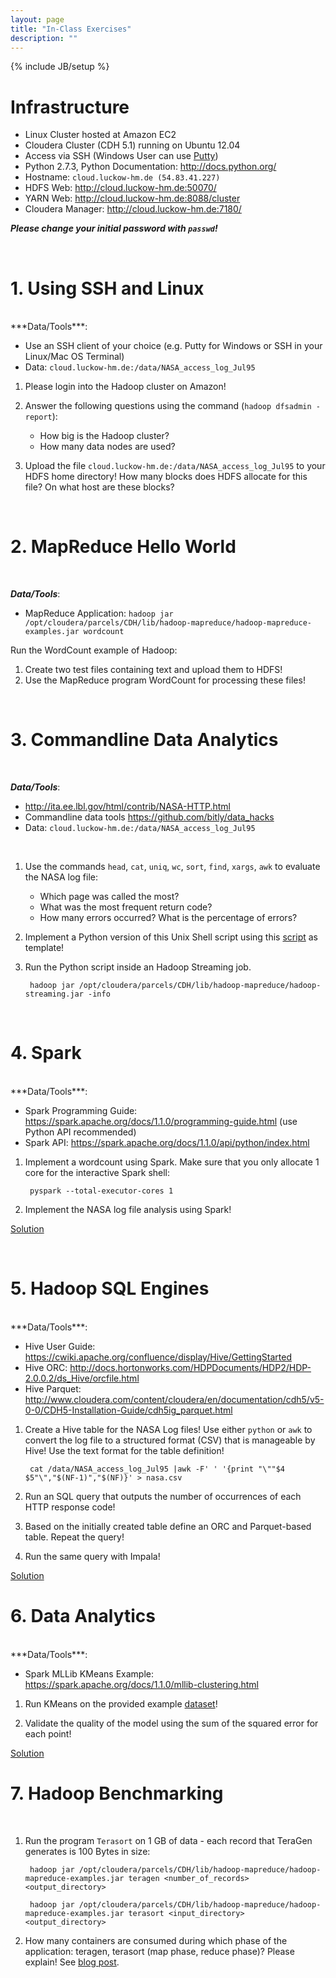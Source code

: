```yaml
---
layout: page
title: "In-Class Exercises"
description: ""
---
```

{% include JB/setup %}



# Infrastructure

* Linux Cluster hosted at Amazon EC2
* Cloudera Cluster (CDH 5.1) running on Ubuntu 12.04
* Access via SSH (Windows User can use [Putty](http://www.chiark.greenend.org.uk/~sgtatham/putty/download.html))
* Python 2.7.3, Python Documentation: <http://docs.python.org/>
* Hostname: `cloud.luckow-hm.de (54.83.41.227)`
* HDFS Web: <http://cloud.luckow-hm.de:50070/>
* YARN Web: <http://cloud.luckow-hm.de:8088/cluster>
* Cloudera Manager: <http://cloud.luckow-hm.de:7180/>

***Please change your initial password with `passwd`!***

<br/>

# 1. Using SSH and Linux
<br/>
***Data/Tools***:

* Use an SSH client of your choice (e.g. Putty for Windows or SSH in your Linux/Mac OS Terminal)
* Data: `cloud.luckow-hm.de:/data/NASA_access_log_Jul95`


1. Please login into the Hadoop cluster on Amazon!

1. Answer the following questions using the command (`hadoop dfsadmin -report`):
    * How big is the Hadoop cluster?
    * How many data nodes are used?

1. Upload the file `cloud.luckow-hm.de:/data/NASA_access_log_Jul95` to your HDFS home directory! How many blocks does HDFS allocate for this file? On what host are these blocks?

<br/>

# 2. MapReduce Hello World

<br/>

***Data/Tools***:

* MapReduce Application: `hadoop jar /opt/cloudera/parcels/CDH/lib/hadoop-mapreduce/hadoop-mapreduce-examples.jar wordcount`

Run the WordCount example of Hadoop:

1. Create two test files containing text and upload them to HDFS!
1. Use the MapReduce program WordCount for processing these files!

<br/>

# 3. Commandline Data Analytics

<br/>  

***Data/Tools***:

* <http://ita.ee.lbl.gov/html/contrib/NASA-HTTP.html>
* Commandline data tools <https://github.com/bitly/data_hacks>
* Data: `cloud.luckow-hm.de:/data/NASA_access_log_Jul95`

<br/>

1. Use the commands `head`, `cat`, `uniq`, `wc`, `sort`, `find`, `xargs`, `awk` to evaluate the NASA log file:

    * Which page was called the most?
    * What was the most frequent return code?
    * How many errors occurred? What is the percentage of errors?


2. Implement a Python version of this Unix Shell script using this [script](src/map_reduce.py) as template!


3. Run the Python script inside an Hadoop Streaming job.

        hadoop jar /opt/cloudera/parcels/CDH/lib/hadoop-mapreduce/hadoop-streaming.jar -info

<br/>



# 4. Spark
<br/>  
***Data/Tools***:

* Spark Programming Guide: <https://spark.apache.org/docs/1.1.0/programming-guide.html> (use Python API recommended)
* Spark API: <https://spark.apache.org/docs/1.1.0/api/python/index.html>

1. Implement a wordcount using Spark. Make sure that you only allocate 1 core for the interactive Spark shell:

        pyspark --total-executor-cores 1


2. Implement the NASA log file analysis using Spark!

[Solution](src/spark.py)

<br/>  

# 5. Hadoop SQL Engines
<br/>  
***Data/Tools***:

* Hive User Guide: <https://cwiki.apache.org/confluence/display/Hive/GettingStarted>
* Hive ORC: <http://docs.hortonworks.com/HDPDocuments/HDP2/HDP-2.0.0.2/ds_Hive/orcfile.html>
* Hive Parquet: <http://www.cloudera.com/content/cloudera/en/documentation/cdh5/v5-0-0/CDH5-Installation-Guide/cdh5ig_parquet.html>


1. Create a Hive table for the NASA Log files! Use either `python` or `awk` to convert the log file to a structured format (CSV) that is manageable by Hive! Use the text format for the table definition!

        cat /data/NASA_access_log_Jul95 |awk -F' ' '{print "\""$4 $5"\","$(NF-1)","$(NF)}' > nasa.csv

2. Run an SQL query that outputs the number of occurrences of each HTTP response code!

3. Based on the initially created table define an ORC and Parquet-based table. Repeat the query!

4. Run the same query with Impala!

[Solution](src/sql-hive-solution.txt)
<br/>  

# 6. Data Analytics
<br/>
***Data/Tools***:

* Spark MLLib KMeans Example: <https://spark.apache.org/docs/1.1.0/mllib-clustering.html>


1. Run KMeans on the provided example [dataset](src/kmeans/kmeans_data.txt)!

2. Validate the quality of the model using the sum of the squared error for each point!

[Solution](src/sql-hive-solution.txt)
<br/>

# 7. Hadoop Benchmarking
<br/>  

1. Run the program `Terasort` on 1 GB of data - each record that TeraGen generates is 100 Bytes in size:

        hadoop jar /opt/cloudera/parcels/CDH/lib/hadoop-mapreduce/hadoop-mapreduce-examples.jar teragen <number_of_records> <output_directory>

        hadoop jar /opt/cloudera/parcels/CDH/lib/hadoop-mapreduce/hadoop-mapreduce-examples.jar terasort <input_directory> <output_directory>

1. How many containers are consumed during which phase of the application: teragen, terasort (map phase, reduce phase)? Please explain! See [blog post](http://blog.cloudera.com/blog/2014/04/apache-hadoop-yarn-avoiding-6-time-consuming-gotchas/).

<br/>  
